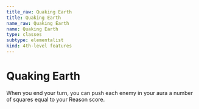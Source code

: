 ```yaml
---
title_raw: Quaking Earth
title: Quaking Earth
name_raw: Quaking Earth
name: Quaking Earth
type: classes
subtype: elementalist
kind: 4th-level features
---
```


# Quaking Earth

When you end your turn, you can push each enemy in your aura a number of squares equal to your Reason score.
